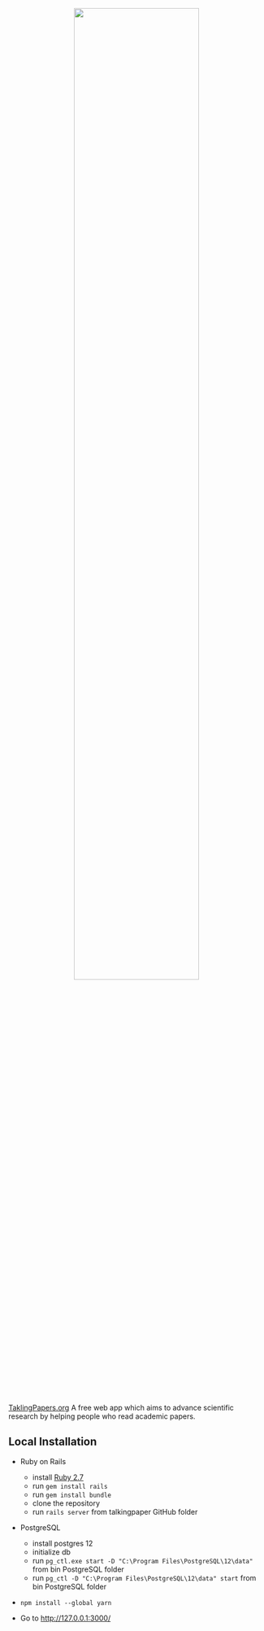 <p align="center">
    <img src="https://github.com/MatthieuHernandez/TalkingPapers/blob/master/app/assets/images/talkingpapersv6.png" width="70%" style="text-align:center">
</p>

[TaklingPapers.org](https://talking-papers.herokuapp.com/) A free web app which aims to advance scientific research by helping people who read academic papers.

## Local Installation

- Ruby on Rails
  - install [Ruby 2.7](https://www.ruby-lang.org/)
  - run `gem install rails`
  - run `gem install bundle`
  - clone the repository
  - run `rails server` from talkingpaper GitHub folder
- PostgreSQL
  - install postgres 12
  - initialize db
  - run `pg_ctl.exe start -D "C:\Program Files\PostgreSQL\12\data"` from bin PostgreSQL folder
  - run `pg_ctl -D "C:\Program Files\PostgreSQL\12\data" start` from bin PostgreSQL folder
- `npm install --global yarn`

- Go to http://127.0.0.1:3000/